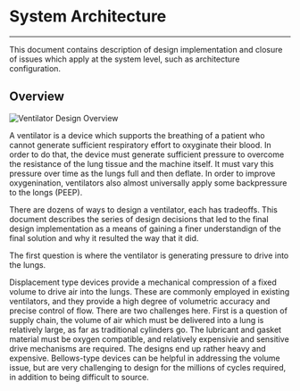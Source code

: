 # System Architecture

-------------

This document contains description of design implementation and closure of issues which
apply at the system level, such as architecture configuration.

## Overview

![Ventilator Design Overview](Ventilator_Design_Overview.png)

A ventilator is a device which supports the breathing of a patient who cannot generate sufficient respiratory effort to oxyginate their blood. In order to do that, the device must generate sufficient pressure to overcome the resistance of the lung tissue and the machine itself. It must vary this pressure over time as the lungs full and then deflate. In order to improve oxygenination, ventilators also almost universally apply some backpressure to the longs (PEEP). 

There are dozens of ways to design a ventilator, each has tradeoffs. This document describes the series of design decisions that led to the final design implementation as a means of gaining a finer understandign of the final solution and why it resulted the way that it did. 

The first question is where the ventilator is generating pressure to drive into the lungs. 

Displacement type devices provide a mechanical compression of a fixed volume to drive air into the lungs. These are commonly employed in existing ventilators, and they provide a high degree of volumetric accuracy and precise control of flow. There are two challenges here. First is a question of supply chain, the volume of air which must be delivered into a lung is relatively large, as far as traditional cylinders go. The lubricant and gasket material must be oxygen compatible, and relatively expensivie and sensitive drive mechanisms are required. The designs end up rather heavy and expensive. Bellows-type devices can be helpful in addressing the volume issue, but are very challenging to design for the millions of cycles required, in addition to being difficult to source. 


